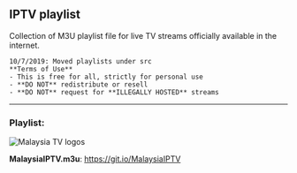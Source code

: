 ## IPTV playlist
Collection of M3U playlist file for live TV streams officially available in the internet.
```
10/7/2019: Moved playlists under src
**Terms of Use**
- This is free for all, strictly for personal use
- **DO NOT** redistribute or resell
- **DO NOT** request for **ILLEGALLY HOSTED** streams
```
___
### Playlist:
![Malaysia TV logos](https://raw.githubusercontent.com/akmalharith/IPTV/master/logos/header/malaysiaiptv.png)

**MalaysiaIPTV.m3u**: https://git.io/MalaysiaIPTV

